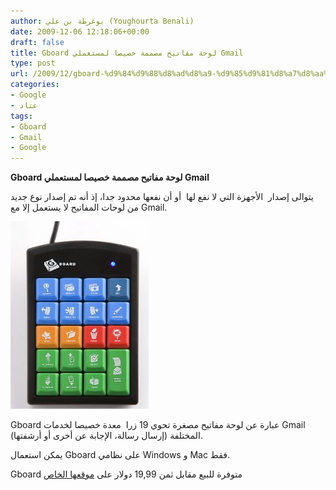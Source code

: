 ```yaml
---
author: يوغرطة بن علي (Youghourta Benali)
date: 2009-12-06 12:18:06+00:00
draft: false
title: Gboard لوحة مفاتيح مصممة خصيصا لمستعملي Gmail
type: post
url: /2009/12/gboard-%d9%84%d9%88%d8%ad%d8%a9-%d9%85%d9%81%d8%a7%d8%aa%d9%8a%d8%ad-%d9%85%d8%b5%d9%85%d9%85%d8%a9-%d8%ae%d8%b5%d9%8a%d8%b5%d8%a7-%d9%84%d9%85%d8%b3%d8%aa%d8%b9%d9%85%d9%84%d9%8a-gmail/
categories:
- Google
- عتاد
tags:
- Gboard
- Gmail
- Google
---
```


**Gboard لوحة مفاتيح مصممة خصيصا لمستعملي Gmail**



يتوالى إصدار  الأجهزة التي لا نفع لها  أو أن نفعها محدود جدا، إذ أنه تم إصدار نوع جديد من لوحات المفاتيح لا يستعمل إلا مع Gmail.

![Gboard](Gboard-221x300.jpg)


Gboard عبارة عن لوحة مفاتيح مصغرة تحوي 19 زرا  معدة خصيصا لخدمات Gmail المختلفة (إرسال رسالة، الإجابة عن أخرى أو أرشفتها).

يمكن استعمال Gboard على نظامي Windows و Mac فقط.

Gboard متوفرة للبيع مقابل ثمن 19,99 دولار على [موقعها الخاص](http://www.gboard.com/)

